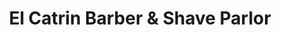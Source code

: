 ---
title: "El Catrin Barber & Shave Parlor"
url: /carrollton/el-catrin-barber-und-shave-parlor/
shop: Friseur
---